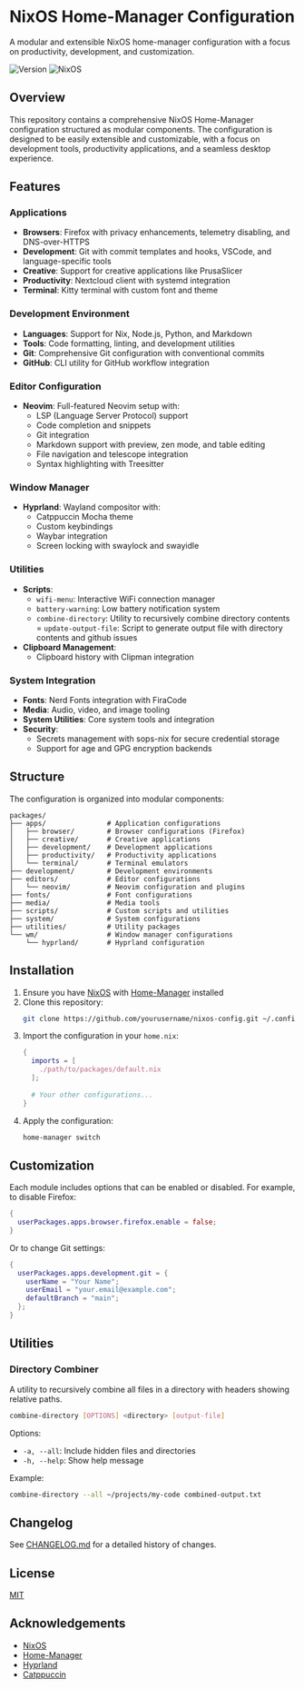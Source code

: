 # NixOS Home-Manager Configuration

A modular and extensible NixOS home-manager configuration with a focus on productivity, development, and customization.

![Version](https://img.shields.io/badge/version-0.3.0-blue)
![NixOS](https://img.shields.io/badge/NixOS-compatible-success)

## Overview

This repository contains a comprehensive NixOS Home-Manager configuration structured as modular components. The configuration is designed to be easily extensible and customizable, with a focus on development tools, productivity applications, and a seamless desktop experience.

## Features

### Applications

- **Browsers**: Firefox with privacy enhancements, telemetry disabling, and DNS-over-HTTPS
- **Development**: Git with commit templates and hooks, VSCode, and language-specific tools
- **Creative**: Support for creative applications like PrusaSlicer
- **Productivity**: Nextcloud client with systemd integration
- **Terminal**: Kitty terminal with custom font and theme

### Development Environment

- **Languages**: Support for Nix, Node.js, Python, and Markdown
- **Tools**: Code formatting, linting, and development utilities
- **Git**: Comprehensive Git configuration with conventional commits
- **GitHub**: CLI utility for GitHub workflow integration

### Editor Configuration

- **Neovim**: Full-featured Neovim setup with:
  - LSP (Language Server Protocol) support
  - Code completion and snippets
  - Git integration
  - Markdown support with preview, zen mode, and table editing
  - File navigation and telescope integration
  - Syntax highlighting with Treesitter

### Window Manager

- **Hyprland**: Wayland compositor with:
  - Catppuccin Mocha theme
  - Custom keybindings
  - Waybar integration
  - Screen locking with swaylock and swayidle

### Utilities

- **Scripts**:
  - `wifi-menu`: Interactive WiFi connection manager
  - `battery-warning`: Low battery notification system
  - `combine-directory`: Utility to recursively combine directory contents
  = `update-output-file`: Script to generate output file with directory contents
  and github issues
- **Clipboard Management**:
  - Clipboard history with Clipman integration

### System Integration

- **Fonts**: Nerd Fonts integration with FiraCode
- **Media**: Audio, video, and image tooling
- **System Utilities**: Core system tools and integration
- **Security**:
  - Secrets management with sops-nix for secure credential storage
  - Support for age and GPG encryption backends

## Structure

The configuration is organized into modular components:

```
packages/
├── apps/               # Application configurations
│   ├── browser/        # Browser configurations (Firefox)
│   ├── creative/       # Creative applications
│   ├── development/    # Development applications
│   ├── productivity/   # Productivity applications
│   └── terminal/       # Terminal emulators
├── development/        # Development environments
├── editors/            # Editor configurations
│   └── neovim/         # Neovim configuration and plugins
├── fonts/              # Font configurations
├── media/              # Media tools
├── scripts/            # Custom scripts and utilities
├── system/             # System configurations
├── utilities/          # Utility packages
└── wm/                 # Window manager configurations
    └── hyprland/       # Hyprland configuration
```

## Installation

1. Ensure you have [NixOS](https://nixos.org/) with [Home-Manager](https://github.com/nix-community/home-manager) installed
2. Clone this repository:
   ```bash
   git clone https://github.com/yourusername/nixos-config.git ~/.config/nixos
   ```
3. Import the configuration in your `home.nix`:
   ```nix
   {
     imports = [ 
       ./path/to/packages/default.nix
     ];
     
     # Your other configurations...
   }
   ```
4. Apply the configuration:
   ```bash
   home-manager switch
   ```

## Customization

Each module includes options that can be enabled or disabled. For example, to disable Firefox:

```nix
{
  userPackages.apps.browser.firefox.enable = false;
}
```

Or to change Git settings:

```nix
{
  userPackages.apps.development.git = {
    userName = "Your Name";
    userEmail = "your.email@example.com";
    defaultBranch = "main";
  };
}
```

## Utilities

### Directory Combiner

A utility to recursively combine all files in a directory with headers showing relative paths.

```bash
combine-directory [OPTIONS] <directory> [output-file]
```

Options:
- `-a, --all`: Include hidden files and directories
- `-h, --help`: Show help message

Example:
```bash
combine-directory --all ~/projects/my-code combined-output.txt
```

## Changelog

See [CHANGELOG.md](./CHANGELOG.md) for a detailed history of changes.

## License

[MIT](./LICENSE)

## Acknowledgements

- [NixOS](https://nixos.org/)
- [Home-Manager](https://github.com/nix-community/home-manager)
- [Hyprland](https://hyprland.org/)
- [Catppuccin](https://github.com/catppuccin/catppuccin)
